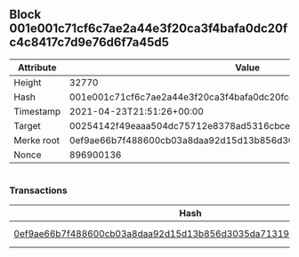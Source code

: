 ## Block 001e001c71cf6c7ae2a44e3f20ca3f4bafa0dc20fc4c8417c7d9e76d6f7a45d5

Attribute | Value
--- | ---
Height | 32770
Hash | 001e001c71cf6c7ae2a44e3f20ca3f4bafa0dc20fc4c8417c7d9e76d6f7a45d5
Timestamp | 2021-04-23T21:51:26+00:00
Target | 00254142f49eaaa504dc75712e8378ad5316cbcead634704b3734b6271167cc4
Merke root | 0ef9ae66b7f488600cb03a8daa92d15d13b856d3035da71319c335e2078c1a47
Nonce | 896900136

```

```

### Transactions

Hash | Amount
--- | ---
[0ef9ae66b7f488600cb03a8daa92d15d13b856d3035da71319c335e2078c1a47](0ef9ae66b7f488600cb03a8daa92d15d13b856d3035da71319c335e2078c1a47.md) | 10.00000000 SKEPTI 
